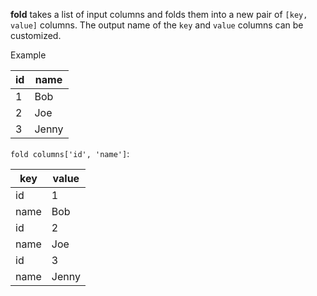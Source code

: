 **fold** takes a list of input columns and folds them into a new pair of `[key, value]` columns. The output name of the `key` and `value` columns can be customized.

Example

| id  | name  |
| --- | ----- |
| 1   | Bob   |
| 2   | Joe   |
| 3   | Jenny |

`fold columns['id', 'name']`:

| key  | value |
| ---- | ----- |
| id   | 1     |
| name | Bob   |
| id   | 2     |
| name | Joe   |
| id   | 3     |
| name | Jenny |
